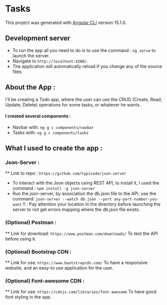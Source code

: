 # Tasks

This project was generated with [Angular CLI](https://github.com/angular/angular-cli) version 15.1.0.

## Development server

* To run the app all you need to do is to use the command : `ng serve` to launch the server.
* Navigate to `http://localhost:4200/`.
* The application will automatically reload if you change any of the source files.

## About the App :

I'll be creating a Todo app, where the user can use the CRUD (Create, Read, Update, Delete) operations for some tasks, or whatever he wants.

#### I created several components : 
* Navbar with: `ng g c components/navbar`
* Tasks with: `ng g c components/tasks`

## What I used to create the app :

### Json-Server : 
** Link to repo : `https://github.com/typicode/json-server`
* To interact with the Json objects using REST API, to install  it, I used the command : `npm install -g json-server` 
* Run the json-server, by association the db.json file to the API. use the command: `json-server --watch db.json --port any-port-number-you-want`
!! : Pay attention your location in the directory before launching the server to not get errors mapping where the db.json file exists.

### (Optional) Postman :
** Link for download: `https://www.postman.com/downloads/`
To test the API before using it. 

### (Optional) Bootstrap CDN :
** Link for use: `https://www.bootstrapcdn.com/`
To have a responsive website, and an easy-to use application for the user.

### (Optional) Font-awesome CDN :
** Link for use: `https://cdnjs.com/libraries/font-awesome`
To have good font styling in the app.